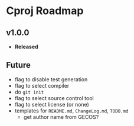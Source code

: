 # Cproj Roadmap

## v1.0.0

- **Released**

## Future

- flag to disable test generation
- flag to select compiler
- do `git init`
- flag to select source control tool
- flag to select license (or none)
- templates for `README.md`, `ChangeLog.md`, `TODO.md`
  - get author name from GECOS?
